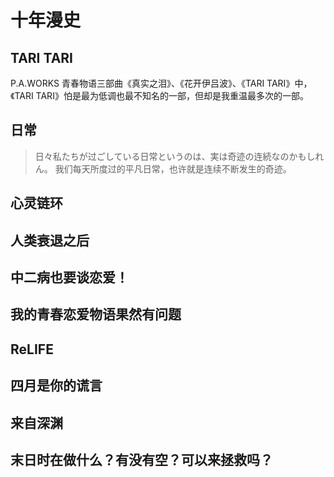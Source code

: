 # 十年漫史

## TARI TARI

P.A.WORKS 青春物语三部曲《真实之泪》、《花开伊吕波》、《TARI TARI》中，《TARI TARI》怕是最为低调也最不知名的一部，但却是我重温最多次的一部。

## 日常

> 日々私たちが过ごしている日常というのは、実は奇迹の连続なのかもしれん。
> 我们每天所度过的平凡日常，也许就是连续不断发生的奇迹。

## 心灵链环

## 人类衰退之后

## 中二病也要谈恋爱！

## 我的青春恋爱物语果然有问题

## ReLIFE

## 四月是你的谎言

## 来自深渊

## 末日时在做什么？有没有空？可以来拯救吗？

